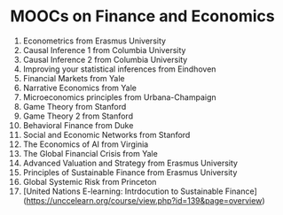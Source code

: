 # MOOCs on Finance and Economics

1. Econometrics from Erasmus University
2. Causal Inference 1 from Columbia University
3. Causal Inference 2 from Columbia University
4. Improving your statistical inferences from Eindhoven
5. Financial Markets from Yale
6. Narrative Economics from Yale
7. Microeconomics principles from Urbana-Champaign
8. Game Theory from Stanford
9. Game Theory 2 from Stanford
10. Behavioral Finance from Duke
11. Social and Economic Networks from Stanford
12. The Economics of AI from Virginia
13. The Global Financial Crisis from Yale
14. Advanced Valuation and Strategy from Erasmus University
15. Principles of Sustainable Finance from Erasmus University
16. Global Systemic Risk from Princeton
17. [United Nations E-learning: Intrdocution to Sustainable Finance] (https://unccelearn.org/course/view.php?id=139&page=overview)
